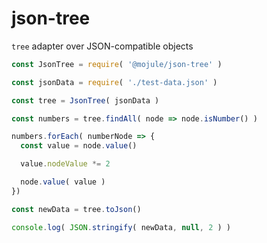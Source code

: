 # json-tree

`tree` adapter over JSON-compatible objects

```javascript
const JsonTree = require( '@mojule/json-tree' )

const jsonData = require( './test-data.json' )

const tree = JsonTree( jsonData )

const numbers = tree.findAll( node => node.isNumber() )

numbers.forEach( numberNode => {
  const value = node.value()

  value.nodeValue *= 2

  node.value( value )
})

const newData = tree.toJson()

console.log( JSON.stringify( newData, null, 2 ) )
```
